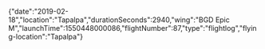 {"date":"2019-02-18","location":"Tapalpa","durationSeconds":2940,"wing":"BGD Epic M","launchTime":1550448000086,"flightNumber":87,"type":"flightlog","flying-location":"Tapalpa"}
